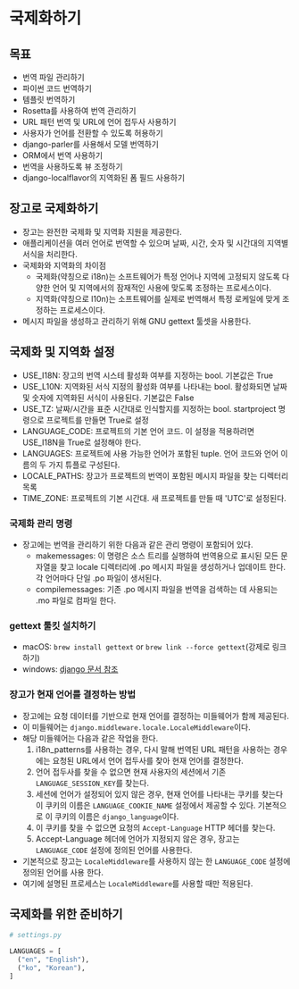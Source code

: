# 국제화하기

## 목표
- 번역 파일 관리하기
- 파이썬 코드 번역하기
- 템플릿 번역하기
- Rosetta를 사용하여 번역 관리하기
- URL 패턴 번역 및 URL에 언어 접두사 사용하기
- 사용자가 언어를 전환할 수 있도록 허용하기
- django-parler를 사용해서 모델 번역하기
- ORM에서 번역 사용하기
- 번역을 사용하도록 뷰 조정하기
- django-localflavor의 지역화된 폼 필드 사용하기

## 장고로 국제화하기

- 장고는 완전한 국제화 및 지역화 지원을 제공한다.
- 애플리케이션을 여러 언어로 번역할 수 있으며 날짜, 시간, 숫자 및 시간대의 지역별 서식을 처리한다.
- 국제화와 지역화의 차이점
    - 국제화(약칭으로 i18n)는 소프트웨어가 특정 언어나 지역에 고정되지 않도록 다양한 언어 및 지역에서의 잠재적인 사용에 맞도록 조정하는 프로세스이다.
    - 지역화(약칭으로 l10n)는 소프트웨어를 실제로 번역해서 특정 로케일에 맞게 조정하는 프로세스이다.
- 메시지 파일을 생성하고 관리하기 위해 GNU gettext 툴셋을 사용한다.

## 국제화 및 지역화 설정
- USE_I18N: 장고의 번역 시스테 활성화 여부를 지정하는 bool. 기본값은 True
- USE_L10N: 지역화된 서식 지정의 활성화 여부를 나타내는 bool. 활성화되면 날짜 및 숫자에 지역화된 서식이 사용된다. 기본값은 False
- USE_TZ: 날짜/시간을 표준 시간대로 인식할지를 지정하는 bool. startproject 명령으로 프로젝트를 만들면 True로 설정
- LANGUAGE_CODE: 프로젝트의 기본 언어 코드. 이 설정을 적용하려면 USE_I18N을 True로 설정해야 한다.
- LANGUAGES: 프로젝트에 사용 가능한 언어가 포함된 tuple. 언어 코드와 언어 이름의 두 가지 튜플로 구성된다.
- LOCALE_PATHS: 장고가 프로젝트의 번역이 포함된 메시지 파일을 찾는 디렉터리 목록
- TIME_ZONE: 프로젝트의 기본 시간대. 새 프로젝트를 만들 때 'UTC'로 설정된다.

### 국제화 관리 명령
- 장고에는 번역을 관리하기 위한 다음과 같은 관리 명령이 포함되어 있다.
  - makemessages: 이 명령은 소스 트리를 실행하여 번역용으로 표시된 모든 문자열을 찾고 locale 디렉터리에 .po 메시지 파일을 생성하거나 업데이트 한다. 각 언어마다 단일 .po 파일이 생서된다.
  - compilemessages: 기존 .po 메시지 파일을 번역을 검색하는 데 사용되는 .mo 파일로 컴파일 한다.

### gettext 툴킷 설치하기
- macOS: `brew install gettext` or `brew link --force gettext`(강제로 링크하기)
- windows: [django 문서 참조](https://docs.djangoproject.com/en/5.0/topics/i18n/translation/#gettext-on-windows)

### 장고가 현재 언어를 결정하는 방법
- 장고에는 요청 데이터를 기반으로 현재 언어를 결정하는 미들웨어가 함께 제공된다.
- 이 미들웨어는 `django.middleware.locale.LocaleMiddleware`이다.
- 해당 미들웨어는 다음과 같은 작업을 한다.
  1. i18n_patterns를 사용하는 경우, 다시 말해 번역된 URL 패턴을 사용하는 경우에는 요청된 URL에서 언어 접두사를 찾아 현재 언어를 결정한다.
  2. 언어 접두사를 찾을 수 없으면 현재 사용자의 세션에서 기존 `LANGUAGE_SESSION_KEY`를 찾는다.
  3. 세션에 언어가 설정되어 있지 않은 경우, 현재 언어를 나타내는 쿠키를 찾는다 이 쿠키의 이름은 `LANGUAGE_COOKIE_NAME` 설정에서 제공할 수 있다. 기본적으로 이 쿠키의 이름은 `django_language`이다.
  4. 이 쿠키를 찾을 수 없으면 요청의 `Accept-Language` HTTP 헤더를 찾는다.
  5. Accept-Language 헤더에 언어가 지정되지 않은 경우, 장고는 `LANGUAGE_CODE` 설정에 정의된 언어를 사용한다.
- 기본적으로 장고는 `LocaleMiddleware`를 사용하지 않는 한 `LANGUAGE_CODE` 설정에 정의된 언어를 사용 한다. 
- 여기에 설명된 프로세스는 `LocaleMiddleware`를 사용할 때만 적용된다. 

## 국제화를 위한 준비하기

```python
# settings.py

LANGUAGES = [
  ("en", "English"),
  ("ko", "Korean"),
]

```